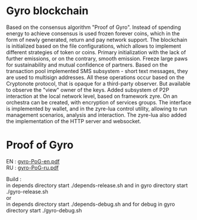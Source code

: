 # Gyro blockchain
Based on the consensus algorithm "Proof of Gyro". Instead of spending energy to achieve consensus is used frozen forever coins, which in the form of newly generated, return and pay network support. The blockchain is initialized based on the file configurations, which allows to implement different strategies of token or coins. Primary initialization with the lack of further emissions, or on the contrary, smooth emission. Freeze large paws for sustainability and mutual confidence of partners. Based on the transaction pool implemented SMS subsystem - short text messages, they are used to multisign addresses. All these operations occur based on the Cryptonote protocol, that is opaque for a third-party observer. But available to observe the "view" owner of the keys. Added subsystem of P2P interaction at the local network level, based on framework zyre. On an orchestra can be created, with encryption of services groups. The interface is implemented by wallet, and in the zyre-lua control utility, allowing to run management scenarios, analysis and interaction. The zyre-lua also added the implementation of the HTTP server and websocket.

# Proof of Gyro
EN : [gyro-PoG-en.pdf](https://github.com/staroy/gyro/blob/main/gyro-PoG-en.pdf)<br/>
RU : [gyro-PoG-ru.pdf](https://github.com/staroy/gyro/blob/main/gyro-PoG-ru.pdf)

Build :<br/>
 in depends directory start ./depends-release.sh and in gyro directory start ./gyro-release.sh<br/>
or<br/>
 in depends directory start ./depends-debug.sh and for debug in gyro directory start ./gyro-debug.sh<br/>
